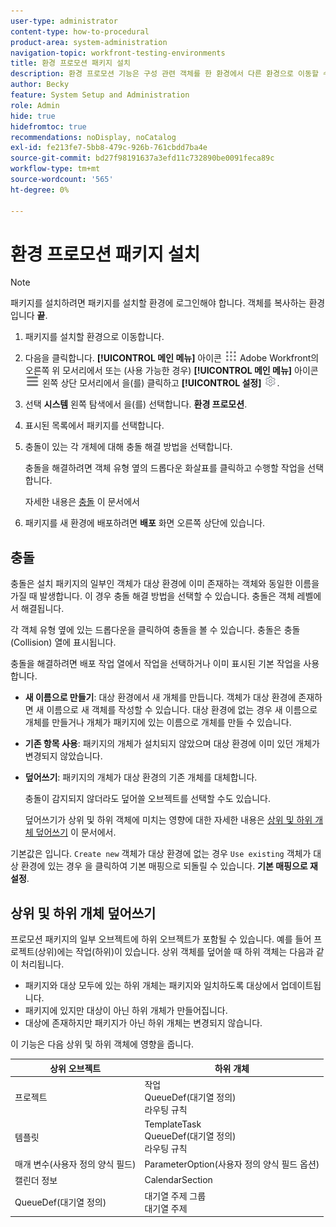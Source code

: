 ```yaml
---
user-type: administrator
content-type: how-to-procedural
product-area: system-administration
navigation-topic: workfront-testing-environments
title: 환경 프로모션 패키지 설치
description: 환경 프로모션 기능은 구성 관련 객체를 한 환경에서 다른 환경으로 이동할 수 있는 기능을 제공하기 위한 것입니다. 대상 환경에 환경 프로모션 패키지를 설치하는 방법을 알아봅니다.
author: Becky
feature: System Setup and Administration
role: Admin
hide: true
hidefromtoc: true
recommendations: noDisplay, noCatalog
exl-id: fe213fe7-5bb8-479c-926b-761cbdd7ba4e
source-git-commit: bd27f98191637a3efd11c732890be0091feca89c
workflow-type: tm+mt
source-wordcount: '565'
ht-degree: 0%

---
```


# 환경 프로모션 패키지 설치

>[!NOTE]
>
>패키지를 설치하려면 패키지를 설치할 환경에 로그인해야 합니다. 객체를 복사하는 환경입니다 **끝**.

1. 패키지를 설치할 환경으로 이동합니다.
1. 다음을 클릭합니다. **[!UICONTROL 메인 메뉴]** 아이콘 ![메인 메뉴](/help/_includes/assets/main-menu-icon.png) Adobe Workfront의 오른쪽 위 모서리에서 또는 (사용 가능한 경우) **[!UICONTROL 메인 메뉴]** 아이콘 ![메인 메뉴](/help/_includes/assets/main-menu-icon-left-nav.png) 왼쪽 상단 모서리에서 을(를) 클릭하고 **[!UICONTROL 설정]** ![설정 아이콘](/help/_includes/assets/gear-icon-setup.png).
1. 선택 **시스템** 왼쪽 탐색에서 을(를) 선택합니다. **환경 프로모션**.
1. 표시된 목록에서 패키지를 선택합니다.
1. 충돌이 있는 각 개체에 대해 충돌 해결 방법을 선택합니다.

   충돌을 해결하려면 객체 유형 옆의 드롭다운 화살표를 클릭하고 수행할 작업을 선택합니다.

   자세한 내용은 [충돌](#collisions) 이 문서에서
1. 패키지를 새 환경에 배포하려면 **배포** 화면 오른쪽 상단에 있습니다.

## 충돌

충돌은 설치 패키지의 일부인 객체가 대상 환경에 이미 존재하는 객체와 동일한 이름을 가질 때 발생합니다. 이 경우 충돌 해결 방법을 선택할 수 있습니다. 충돌은 객체 레벨에서 해결됩니다.

각 객체 유형 옆에 있는 드롭다운을 클릭하여 충돌을 볼 수 있습니다. 충돌은 충돌(Collision) 열에 표시됩니다.

충돌을 해결하려면 배포 작업 열에서 작업을 선택하거나 이미 표시된 기본 작업을 사용합니다.

* **새 이름으로 만들기**: 대상 환경에서 새 개체를 만듭니다. 객체가 대상 환경에 존재하면 새 이름으로 새 객체를 작성할 수 있습니다. 대상 환경에 없는 경우 새 이름으로 개체를 만들거나 개체가 패키지에 있는 이름으로 개체를 만들 수 있습니다.
* **기존 항목 사용**: 패키지의 개체가 설치되지 않았으며 대상 환경에 이미 있던 개체가 변경되지 않았습니다.
* **덮어쓰기**: 패키지의 개체가 대상 환경의 기존 개체를 대체합니다.

  충돌이 감지되지 않더라도 덮어쓸 오브젝트를 선택할 수도 있습니다.

  덮어쓰기가 상위 및 하위 객체에 미치는 영향에 대한 자세한 내용은 [상위 및 하위 개체 덮어쓰기](#overwriting-parent-and-child-objects) 이 문서에서.
<!--
* Do not use: The object in the package is not installed in the target environment. If you select Do not use, an error message will appear detailing how this choice will affect other objects or fields.
-->

기본값은 입니다. `Create new` 객체가 대상 환경에 없는 경우 `Use existing` 객체가 대상 환경에 있는 경우 을 클릭하여 기본 매핑으로 되돌릴 수 있습니다. **기본 매핑으로 재설정**.

## 상위 및 하위 개체 덮어쓰기

프로모션 패키지의 일부 오브젝트에 하위 오브젝트가 포함될 수 있습니다. 예를 들어 프로젝트(상위)에는 작업(하위)이 있습니다. 상위 객체를 덮어쓸 때 하위 객체는 다음과 같이 처리됩니다.

* 패키지와 대상 모두에 있는 하위 개체는 패키지와 일치하도록 대상에서 업데이트됩니다.
* 패키지에 있지만 대상이 아닌 하위 개체가 만들어집니다.
* 대상에 존재하지만 패키지가 아닌 하위 개체는 변경되지 않습니다.

이 기능은 다음 상위 및 하위 객체에 영향을 줍니다.

| 상위 오브젝트 | 하위 개체 |
|---|---|
| 프로젝트 | 작업<br>QueueDef(대기열 정의)<br>라우팅 규칙 |
| 템플릿 | TemplateTask<br>QueueDef(대기열 정의)<br>라우팅 규칙 |
| 매개 변수(사용자 정의 양식 필드) | ParameterOption(사용자 정의 양식 필드 옵션) |
| 캘린더 정보 | CalendarSection |
| QueueDef(대기열 정의) | 대기열 주제 그룹<br>대기열 주제 |

